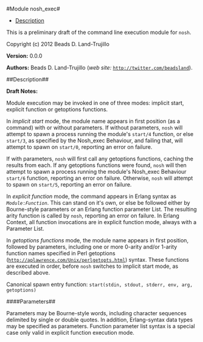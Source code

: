 

#Module nosh_exec#
* [Description](#description)


This is a preliminary draft of the command line execution module for `nosh`.



Copyright (c) 2012 Beads D. Land-Trujillo

__Version:__ 0.0.0

__Authors:__ Beads D. Land-Trujillo (_web site:_ [`http://twitter.com/beadsland`](http://twitter.com/beadsland)).<a name="description"></a>

##Description##




__Draft Notes:__



Module execution may be invoked in one of three modes:  implicit start, explicit function or 
getoptions functions.



In _implicit start_ mode, the module name appears in first position (as a command) with or without parameters.
If without parameters, `nosh` will attempt to spawn a process running the module's `start/4` function,
or else `start/3`, as specified by the Nosh_exec Behaviour, and failing that,
will attempt to spawn on `start/0`, reporting an error on failure.



If with parameters, `nosh` will first call any getoptions functions, caching the results from each.
If any getoptions functions were found, `nosh` will then attempt to spawn a process running the
module's Nosh_exec Behaviour `start/6` function, reporting an error on failure.  Otherwise,
`nosh` will attempt to spawn on `start/5`, reporting an error on failure.



In _explicit function_ mode, the command appears in Erlang syntax as _`Module`_`:`_`Function`_.
This can stand on it's own, or else be followed either by Bourne-style parameters or an Erlang function parameter List.
The resulting arity function is called by `nosh`, reporting an error on failure.  In Erlang Context, 
all function invocations are in explicit function mode, always with a Parameter List.



In _getoptions functions_ mode, the module name appears in first position, followed by
parameters, including one or more 0-arity and/or 1-arity function names specified in Perl getoptions
([`http://aplawrence.com/Unix/perlgetopts.html`](http://aplawrence.com/Unix/perlgetopts.md)) syntax.  These functions are executed in order, before
`nosh` switches to implicit start mode, as described above.



Canonical spawn entry function:  `start(stdin, stdout, stderr, env, arg, getoptions)`



####<a name="Parameters">Parameters</a>##


Parameters may be Bourne-style words, including character sequences delimited by single or double
quotes.  In addition, Erlang-syntax data types may be
specified as parameters.  Function parameter list syntax is a special case only valid in
explicit function execution mode.
